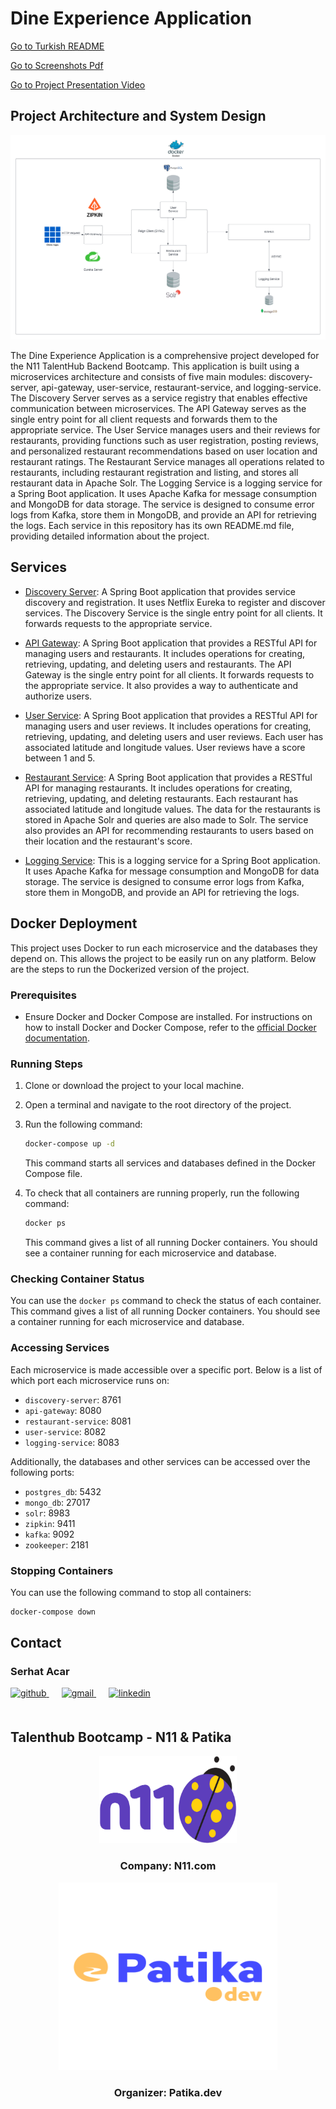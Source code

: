 # Dine Experience Application

[Go to Turkish README](README_TR.md)

[Go to Screenshots Pdf](./dineXperienceApp.pdf )

[Go to Project Presentation Video](https://www.loom.com/share/be7bf4e9b7504d2284f37f74a581f0fd)

## Project Architecture and System Design

[![Dine Experience Application Architecture](./img/n11_talenthub_final_project_design.png)](./img/n11_talenthub_final_project_design.png)

The Dine Experience Application is a comprehensive project developed for the N11 TalentHub Backend Bootcamp. This application is built using a microservices architecture and consists of five main modules: discovery-server, api-gateway, user-service, restaurant-service, and logging-service. The Discovery Server serves as a service registry that enables effective communication between microservices. The API Gateway serves as the single entry point for all client requests and forwards them to the appropriate service. The User Service manages users and their reviews for restaurants, providing functions such as user registration, posting reviews, and personalized restaurant recommendations based on user location and restaurant ratings. The Restaurant Service manages all operations related to restaurants, including restaurant registration and listing, and stores all restaurant data in Apache Solr. The Logging Service is a logging service for a Spring Boot application. It uses Apache Kafka for message consumption and MongoDB for data storage. The service is designed to consume error logs from Kafka, store them in MongoDB, and provide an API for retrieving the logs. Each service in this repository has its own README.md file, providing detailed information about the project.

## Services

- [Discovery Server](./discovery-server/README.md): A Spring Boot application that provides service discovery and registration. It uses Netflix Eureka to register and discover services. The Discovery Service is the single entry point for all clients. It forwards requests to the appropriate service.

- [API Gateway](./api-gateway/README.md): A Spring Boot application that provides a RESTful API for managing users and restaurants. It includes operations for creating, retrieving, updating, and deleting users and restaurants. The API Gateway is the single entry point for all clients. It forwards requests to the appropriate service. It also provides a way to authenticate and authorize users.

- [User Service](./user-service/README.md): A Spring Boot application that provides a RESTful API for managing users and user reviews. It includes operations for creating, retrieving, updating, and deleting users and user reviews. Each user has associated latitude and longitude values. User reviews have a score between 1 and 5.

- [Restaurant Service](./restaurant-service/README.md): A Spring Boot application that provides a RESTful API for managing restaurants. It includes operations for creating, retrieving, updating, and deleting restaurants. Each restaurant has associated latitude and longitude values. The data for the restaurants is stored in Apache Solr and queries are also made to Solr. The service also provides an API for recommending restaurants to users based on their location and the restaurant's score.

- [Logging Service](./logging-service/README.md): This is a logging service for a Spring Boot application. It uses Apache Kafka for message consumption and MongoDB for data storage. The service is designed to consume error logs from Kafka, store them in MongoDB, and provide an API for retrieving the logs.

## Docker Deployment

This project uses Docker to run each microservice and the databases they depend on. This allows the project to be easily run on any platform. Below are the steps to run the Dockerized version of the project.

### Prerequisites

- Ensure Docker and Docker Compose are installed. For instructions on how to install Docker and Docker Compose, refer to the [official Docker documentation](https://docs.docker.com/get-docker/).

### Running Steps

1. Clone or download the project to your local machine.

2. Open a terminal and navigate to the root directory of the project.

3. Run the following command:

    ```bash
    docker-compose up -d
    ```

   This command starts all services and databases defined in the Docker Compose file.

4. To check that all containers are running properly, run the following command:

    ```bash
    docker ps
    ```

   This command gives a list of all running Docker containers. You should see a container running for each microservice and database.

### Checking Container Status

You can use the `docker ps` command to check the status of each container. This command gives a list of all running Docker containers. You should see a container running for each microservice and database.

### Accessing Services

Each microservice is made accessible over a specific port. Below is a list of which port each microservice runs on:

- `discovery-server`: 8761
- `api-gateway`: 8080
- `restaurant-service`: 8081
- `user-service`: 8082
- `logging-service`: 8083

Additionally, the databases and other services can be accessed over the following ports:

- `postgres_db`: 5432
- `mongo_db`: 27017
- `solr`: 8983
- `zipkin`: 9411
- `kafka`: 9092
- `zookeeper`: 2181

### Stopping Containers

You can use the following command to stop all containers:

```bash
docker-compose down
```

## Contact

### Serhat Acar

<a href="https://github.com/sserhatacarr" target="_blank">
<img  src=https://img.shields.io/badge/github-%2324292e.svg?&style=for-the-badge&logo=github&logoColor=white alt=github style="margin-bottom: 20px;" />
</a>
<a href = "mailto:sserhatacarr@gmail.com?subject = Feedback&body = Message">
<img src=https://img.shields.io/badge/send-email-email?&style=for-the-badge&logo=microsoftoutlook&color=CD5C5C alt=gmail style="margin-bottom: 20px; margin-left:20px" />
</a>
<a href="https://linkedin.com/in/sserhatacarr" target="_blank">
<img src=https://img.shields.io/badge/linkedin-%231E77B5.svg?&style=for-the-badge&logo=linkedin&logoColor=white alt=linkedin style="margin-bottom: 20px; margin-left:20px" />
</a>  

## Talenthub Bootcamp - N11 & Patika

<div align="center">
  <a href="https://www.n11.com/">
    <img src="./img/n11-logo.png" alt="Logo" width="220" height="140">
  </a>

<h3 align="center">Company: N11.com</h3>
</div>

<div align="center">
  <a href="https://www.patika.dev/">
    <img src="./img/patika-logo.png" alt="Logo" width="350" height="300">
  </a>
<h3 align="center">Organizer: Patika.dev</h3>   
</div>